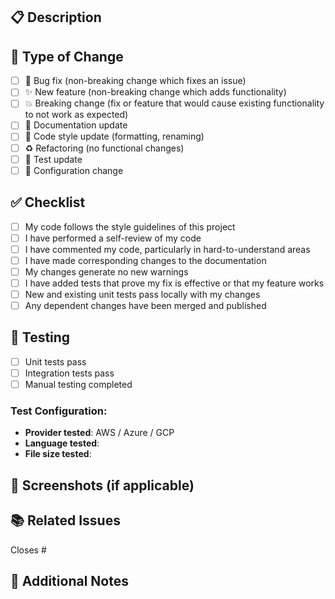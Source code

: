 ## 📋 Description
<!-- Provide a brief description of the changes in this PR -->

## 🎯 Type of Change
<!-- Mark the relevant option with an "x" -->
- [ ] 🐛 Bug fix (non-breaking change which fixes an issue)
- [ ] ✨ New feature (non-breaking change which adds functionality)
- [ ] 💥 Breaking change (fix or feature that would cause existing functionality to not work as expected)
- [ ] 📝 Documentation update
- [ ] 🎨 Code style update (formatting, renaming)
- [ ] ♻️ Refactoring (no functional changes)
- [ ] 🧪 Test update
- [ ] 🔧 Configuration change

## ✅ Checklist
<!-- Mark completed items with an "x" -->
- [ ] My code follows the style guidelines of this project
- [ ] I have performed a self-review of my code
- [ ] I have commented my code, particularly in hard-to-understand areas
- [ ] I have made corresponding changes to the documentation
- [ ] My changes generate no new warnings
- [ ] I have added tests that prove my fix is effective or that my feature works
- [ ] New and existing unit tests pass locally with my changes
- [ ] Any dependent changes have been merged and published

## 🧪 Testing
<!-- Describe the tests you ran to verify your changes -->
- [ ] Unit tests pass
- [ ] Integration tests pass
- [ ] Manual testing completed

### Test Configuration:
- **Provider tested**: AWS / Azure / GCP
- **Language tested**: 
- **File size tested**: 

## 📸 Screenshots (if applicable)
<!-- Add screenshots to help explain your changes -->

## 📚 Related Issues
<!-- Link any related issues here -->
Closes #

## 💬 Additional Notes
<!-- Add any additional notes or context about the PR here -->